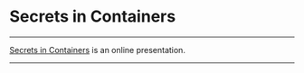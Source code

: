 Secrets in Containers
=====================

***
[Secrets in Containers](https://robrich.org/slides/docker-secrets/#/) is an online presentation.
***
